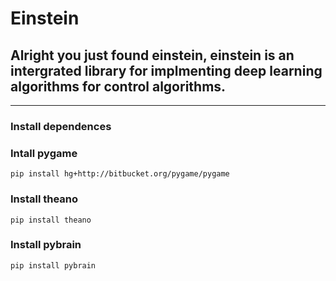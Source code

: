 # Einstein
## Alright you just found einstein, einstein is an intergrated library for implmenting deep learning algorithms for control algorithms.
---
### Install dependences
### Intall pygame
```
pip install hg+http://bitbucket.org/pygame/pygame
```
### Install theano
```
pip install theano
```
### Install pybrain
```
pip install pybrain
```
